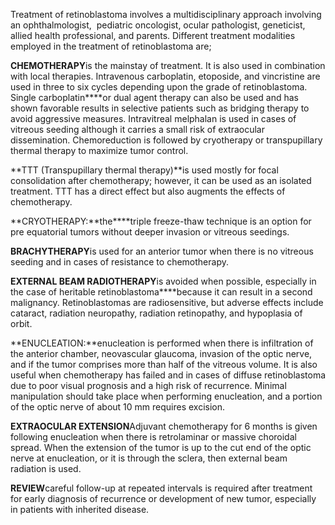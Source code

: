 Treatment of retinoblastoma involves a multidisciplinary approach involving an ophthalmologist,  pediatric oncologist, ocular pathologist, geneticist, allied health professional, and parents. Different treatment modalities employed in the treatment of retinoblastoma are;

**CHEMOTHERAPY**is the mainstay of treatment. It is also used in combination with local therapies. Intravenous carboplatin, etoposide, and vincristine are used in three to six cycles depending upon the grade of retinoblastoma. Single carboplatin****or dual agent therapy can also be used and has shown favorable results in selective patients such as bridging therapy to avoid aggressive measures. Intravitreal melphalan is used in cases of vitreous seeding although it carries a small risk of extraocular dissemination. Chemoreduction is followed by cryotherapy or transpupillary thermal therapy to maximize tumor control.

**TTT (Transpupillary thermal therapy)**is used mostly for focal consolidation after chemotherapy; however, it can be used as an isolated treatment. TTT has a direct effect but also augments the effects of chemotherapy.

**CRYOTHERAPY:**the****triple freeze-thaw technique is an option for pre equatorial tumors without deeper invasion or vitreous seedings.

**BRACHYTHERAPY**is used for an anterior tumor when there is no vitreous seeding and in cases of resistance to chemotherapy.

**EXTERNAL BEAM RADIOTHERAPY**is avoided when possible, especially in the case of heritable retinoblastoma****because it can result in a second malignancy. Retinoblastomas are radiosensitive, but adverse effects include cataract, radiation neuropathy, radiation retinopathy, and hypoplasia of orbit.

**ENUCLEATION:**enucleation is performed when there is infiltration of the anterior chamber, neovascular glaucoma, invasion of the optic nerve, and if the tumor comprises more than half of the vitreous volume. It is also useful when chemotherapy has failed and in cases of diffuse retinoblastoma due to poor visual prognosis and a high risk of recurrence. Minimal manipulation should take place when performing enucleation, and a portion of the optic nerve of about 10 mm requires excision.

**EXTRAOCULAR EXTENSION**Adjuvant chemotherapy for 6 months is given following enucleation when there is retrolaminar or massive choroidal spread. When the extension of the tumor is up to the cut end of the optic nerve at enucleation, or it is through the sclera, then external beam radiation is used.

**REVIEW**careful follow-up at repeated intervals is required after treatment for early diagnosis of recurrence or development of new tumor, especially in patients with inherited disease.